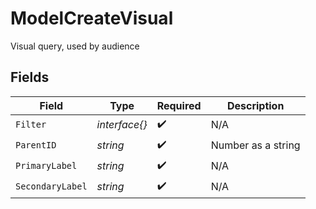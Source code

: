 # ModelCreateVisual

Visual query, used by audience


## Fields

| Field              | Type               | Required           | Description        |
| ------------------ | ------------------ | ------------------ | ------------------ |
| `Filter`           | *interface{}*      | :heavy_check_mark: | N/A                |
| `ParentID`         | *string*           | :heavy_check_mark: | Number as a string |
| `PrimaryLabel`     | *string*           | :heavy_check_mark: | N/A                |
| `SecondaryLabel`   | *string*           | :heavy_check_mark: | N/A                |